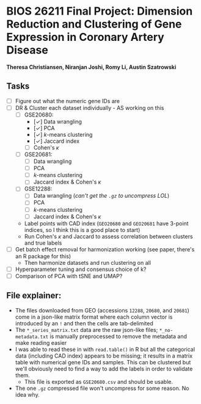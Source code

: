 # BIOS 26211 Final Project: Dimension Reduction and Clustering of Gene Expression in Coronary Artery Disease
**Theresa Christiansen, Niranjan Joshi, Romy Li, Austin Szatrowski**

## Tasks
* [ ] Figure out what the numeric gene IDs are
* [ ] DR & Cluster each dataset individually - AS working on this
    * [ ] GSE20680:
        * [&check;] Data wrangling
        * [&check;] PCA
        * [&check;] $k$-means clustering
        * [&check;] Jaccard index
        * [ ] Cohen's $\kappa$
    * [ ] GSE20681:
        * [ ] Data wrangling
        * [ ] PCA
        * [ ] $k$-means clustering
        * [ ] Jaccard index & Cohen's $\kappa$
    * [ ] GSE12288:
        * [ ] Data wrangling (_can't get the `.gz` to uncompress LOL_)
        * [ ] PCA
        * [ ] $k$-means clustering
        * [ ] Jaccard index & Cohen's $\kappa$
    * Label points with CAD index (`GEO20680` and `GEO20681` have 3-point indices, so I think this is a good place to start)
    * Run Cohen's $\kappa$ and Jaccard to assess correlation between clusters and true labels
* [ ] Get batch effect removal for harmonization working (see paper, there's an R package for this)
    * Then harmonize datasets and run clustering on all
* [ ] Hyperparameter tuning and consensus choice of k?
* [ ] Comparison of PCA with tSNE and UMAP?

## File explainer:
* The files downloaded from GEO (accessions `12288`, `20680`, and `20681`) come in a json-like matrix format where each column vector is introduced by an `!` and then the cells are tab-delimited
* The `*_series_matrix.txt` data are the raw json-like files; `*_no-metadata.txt` is manually preprocessed to remove the metadata and make reading easier
* I was able to read these in with `read.table()` in R but all the categorical data (including CAD index) appears to be missing; it results in a matrix table with numerical gene IDs and samples. This can be clustered but we'll obviously need to find a way to add the labels in order to validate them.
    * This file is exported as `GSE20680.csv` and should be usable.
* The one `.gz` compressed file won't uncompress for some reason. No idea why.